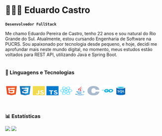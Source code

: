 # 👨🏻‍💻 Eduardo Castro

**`Desenvolvedor FullStack`**

Me chamo Eduardo Pereira de Castro, tenho 22 anos e sou natural do Rio Grande do Sul. Atualmente, estou cursando Engenharia de Software na PUCRS. Sou apaixonado por tecnologia desde pequeno, e hoje, decidi me aprofundar mais neste mundo digital, no momento, meus estudos estão voltados para REST API, utilizando Java e Spring Boot.

#

### 🤖 Linguagens e Tecnologias

<div style="display: inline_block"><br>
  <img align="center" alt="HTML" height="30" width="40" title="HTML" src="https://raw.githubusercontent.com/devicons/devicon/master/icons/html5/html5-original.svg">
  <img align="center" alt="CSS" height="30" width="40" title="CSS3" src="https://raw.githubusercontent.com/devicons/devicon/master/icons/css3/css3-original.svg">
  <img align="center" alt="Js" height="30" width="40" title="JavaScript" src="https://raw.githubusercontent.com/devicons/devicon/master/icons/javascript/javascript-plain.svg">
  <img align="center" alt="Ts" height="30" width="40" title="TypeScript" src="https://raw.githubusercontent.com/devicons/devicon/master/icons/typescript/typescript-plain.svg">
  <img align="center" alt="React" height="30" width="40" title="React" src="https://raw.githubusercontent.com/devicons/devicon/master/icons/react/react-original.svg">
  <img align="center" alt="Java" height="30" width="40" title="Java" src="https://raw.githubusercontent.com/devicons/devicon/master/icons/java/java-original.svg" />
  <img align="center" alt="C" height="30" width="40" title="C" src="https://raw.githubusercontent.com/devicons/devicon/master/icons/c/c-original.svg">
  <img align="center" alt="Go" height="30" width="40" title="Go" src="https://raw.githubusercontent.com/devicons/devicon/master/icons/go/go-original-wordmark.svg">
  <img align="center" alt="SQL" height="30" width="40" title="SQL" src="https://raw.githubusercontent.com/devicons/devicon/master/icons/azuresqldatabase/azuresqldatabase-original.svg">
</div>

<br/>

#

### 📊 Estatísticas

<p>
  <a hred="https://github.com/oEduardoCastro">
  <img height="200" src="https://github-readme-stats.vercel.app/api?username=oEduardoCastro&show_icons=true&include_all_commits=true&theme=aura_dark"/>
  <img height="200" src="https://github-readme-stats.vercel.app/api/top-langs/?username=oEduardoCastro&layout=compact&langs_count=16&theme=aura_dark"/>
</p>
    


